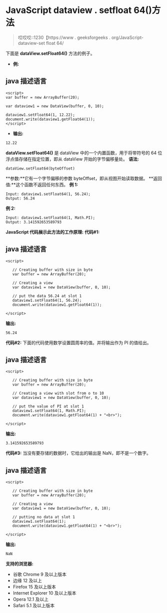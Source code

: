 # JavaScript dataview . setfloat 64()方法

> 哎哎哎::1230【https://www . geeksforgeeks . org/JavaScript-dataview-set float 64/

下面是 **dataView.setFloat64()** 方法的例子。

*   **例:**

## java 描述语言

```
<script>
var buffer = new ArrayBuffer(20);

var dataview1 = new DataView(buffer, 0, 10);

dataview1.setFloat64(1, 12.22);
document.write(dataview1.getFloat64(1));
</script>
```

*   **输出:**

```
12.22
```

**dataView.setFloat64()** 是 dataView 中的一个内置函数，用于将带符号的 64 位浮点值存储在指定位置，即从 dataView 开始的字节偏移量处。
**语法:**

```
dataView.setFloat64(byteOffset)
```

**参数:**它有一个字节偏移的参数 byteOffset，即从视图开始读取数据。
**返回值:**这个函数不返回任何东西。
**例 1:**

```
Input: dataview1.setFloat64(1, 56.24);
Output: 56.24
```

**例 2:**

```
Input: dataview1.setFloat64(1, Math.PI); 
Output: 3.141592653589793
```

**JavaScript 代码展示此方法的工作原理:**
**代码#1:**

## java 描述语言

```
<script>

   // Creating buffer with size in byte
   var buffer = new ArrayBuffer(20);

   // Creating a view
   var dataview1 = new DataView(buffer, 0, 10);

   // put the data 56.24 at slot 1
   dataview1.setFloat64(1, 56.24);
   document.write(dataview1.getFloat64(1));

</script>
```

**输出:**

```
56.24
```

**代码#2:**
下面的代码使用数学设置圆周率的值。并将输出作为 PI 的值给出。

## java 描述语言

```
<script>

   // Creating buffer with size in byte
   var buffer = new ArrayBuffer(20);

   // Creating a view with slot from o to 10
   var dataview1 = new DataView(buffer, 0, 10);

   // put the value of PI at slot 1
   dataview1.setFloat64(1, Math.PI);
   document.write(dataview1.getFloat64(1) + "<br>");

</script>
```

**输出:**

```
3.141592653589793
```

**代码#3:**
当没有要存储的数据时，它给出的输出是 NaN，即不是一个数字。

## java 描述语言

```
<script>

   // Creating buffer with size in byte
   var buffer = new ArrayBuffer(20);

   // Creating a view
   var dataview1 = new DataView(buffer, 0, 10);

   // putting no data at slot 1
   dataview1.setFloat64(1);
   document.write(dataview1.getFloat64(1) + "<br>");

</script>
```

**输出:**

```
NaN
```

**支持的浏览器:**

*   谷歌 Chrome 9 及以上版本
*   边缘 12 及以上
*   Firefox 15 及以上版本
*   Internet Explorer 10 及以上版本
*   Opera 12.1 及以上
*   Safari 5.1 及以上版本